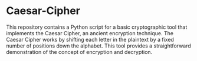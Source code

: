 # Caesar-Cipher
This repository contains a Python script for a basic cryptographic tool that implements the Caesar Cipher, an ancient encryption technique. The Caesar Cipher works by shifting each letter in the plaintext by a fixed number of positions down the alphabet. This tool provides a straightforward demonstration of the concept of encryption and decryption.
